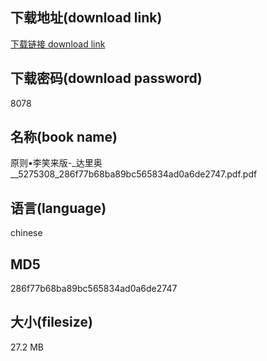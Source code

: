 ## 下载地址(download link)
[下载链接 download link](https://tutu365.netlify.app/?s=%E5%8E%9F%E5%88%99%E2%80%A2%E6%9D%8E%E7%AC%91%E6%9D%A5%E7%89%88-_%E8%BE%BE%E9%87%8C%E5%A5%A5__5275308_286f77b68ba89bc565834ad0a6de2747.pdf)

## 下载密码(download password)
8078

## 名称(book name)
原则•李笑来版-_达里奥__5275308_286f77b68ba89bc565834ad0a6de2747.pdf.pdf

## 语言(language)
chinese

## MD5
286f77b68ba89bc565834ad0a6de2747

## 大小(filesize)
27.2 MB
